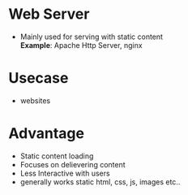# Web Server
- Mainly used for serving with static content <br>
**Example**: Apache Http Server, nginx

# Usecase
- websites

# Advantage
- Static content loading
- Focuses on delievering content
- Less Interactive with users
- generally works static html, css, js, images etc..
